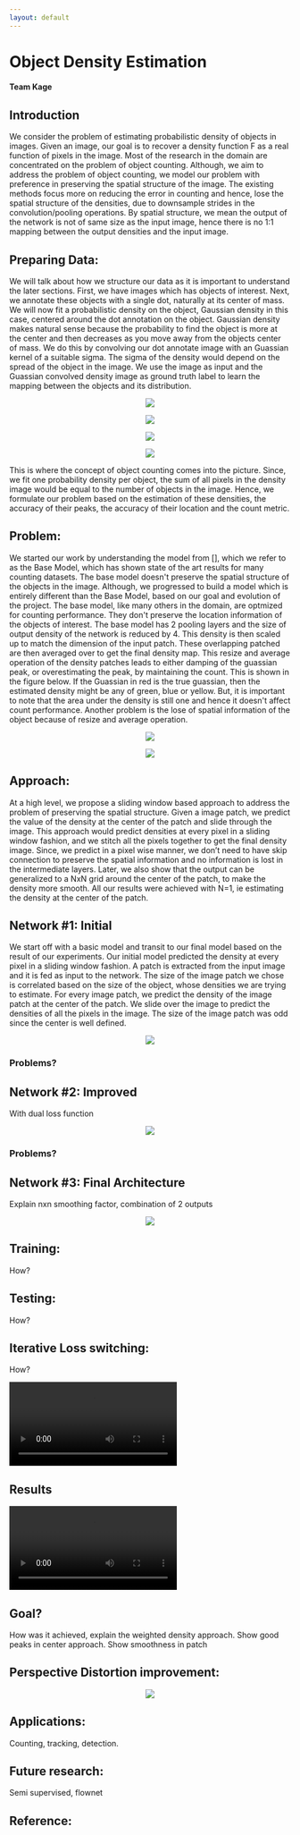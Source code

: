 ```yaml
---
layout: default
---
```

# Object Density Estimation

#### Team Kage

## Introduction

We consider the problem of estimating probabilistic density of objects in images. Given an image, our goal is to recover a density function F as a real function of pixels in the image. Most of the research in the domain are concentrated on the problem of object counting. Although, we aim to address the problem of object counting, we model our problem with preference in preserving the spatial structure of the image. The existing methods focus more on reducing the error in counting and hence, lose the spatial structure of the densities, due to downsample strides in the convolution/pooling operations. By spatial structure, we mean the output of the network is not of same size as the input image, hence there is no 1:1 mapping between the output densities and the input image.

## Preparing Data:
We will talk about how we structure our data as it is important to understand the later sections. First, we have images which has objects of interest. Next, we annotate these objects with a single dot, naturally at its center of mass. We will now fit a probabilistic density on the object, Gaussian density in this case, centered around the dot annotation on the object. Gaussian density makes natural sense because the probability to find the object is more at the center and then decreases as you move away from the objects center of mass. We do this by convolving our dot annotate image with an Guassian kernel of a suitable sigma. The sigma of the density would depend on the spread of the object in the image. We use the image as input and the Guassian convolved density image as ground truth label to learn the mapping between the objects and its distribution.

<p style="text-align:center"><img src="data/image-1.png"></p>
<p style="text-align:center"><img src="data/image-1-dot.png"></p>
<p style="text-align:center"><img src="data/image-1-gt.png"></p>
<p style="text-align:center"><img src="data/image-1-gt-3d.png"></p>

This is where the concept of object counting comes into the picture. Since, we fit one probability density per object, the sum of all pixels in the density image would be equal to the number of objects in the image. Hence, we formulate our problem based on the estimation of these densities, the accuracy of their peaks, the accuracy of their location and the count metric.

## Problem:
We started our work by understanding the model from [], which we refer to as the Base Model, which has shown state of the art results for many counting datasets. The base model doesn't preserve the spatial structure of the objects in the image. Although, we progressed to build a model which is entirely different than the Base Model, based on our goal and evolution of the project. The base model, like many others in the domain, are optmized for counting performance. They don't preserve the location information of the objects of interest. The base model has 2 pooling layers and the size of output density of the network is reduced by 4. This density is then scaled up to match the dimension of the input patch. These overlapping patched are then averaged over to get the final density map. This resize and average operation of the density patches leads to either damping of the guassian peak, or overestimating the peak, by maintaining the count. This is shown in the figure below. If the Guassian in red is the true guassian, then the estimated density might be any of green, blue or yellow. But, it is important to note that the area under the density is still one and hence it doesn't affect count performance. Another problem is the lose of spatial information of the object because of resize and average operation.
<p style="text-align:center"><img src="data/guass.png"></p>
<p style="text-align:center"><img src="data/base-prob.png"></p>

## Approach:
At a high level, we propose a sliding window based approach to address the problem of preserving the spatial structure. Given a image patch, we predict the value of the density at the center of the patch and slide through the image. This approach would predict densities at every pixel in a sliding window fashion, and we stitch all the pixels together to get the final density image. Since, we predict in a pixel wise manner, we don’t need to have skip connection to preserve the spatial information and no information is lost in the intermediate layers. Later, we also show that the output can be generalized to a NxN grid around the center of the patch, to make the density more smooth. All our results were achieved with N=1, ie estimating the density at the center of the patch.


## Network #1: Initial
We start off with a basic model and transit to our final model based on the result of our experiments. Our initial model predicted the density at every pixel in a sliding window fashion. A patch is extracted from the input image and it is fed as input to the network. The size of the image patch we chose is correlated based on the size of the object, whose densities we are trying to estimate. For every image patch, we predict the density of the image patch at the center of the patch. We slide over the image to predict the densities of all the pixels in the image. The size of the image patch was odd since the center is well defined.

<p style="text-align:center"><img src="data/center-wise_single-loss.png"></p>

### Problems?

## Network #2: Improved
With dual loss function
<p style="text-align:center"><img src="data/dual-loss_shared-fc.png"></p>

### Problems?

## Network #3: Final Architecture
Explain nxn smoothing factor, combination of 2 outputs
<p style="text-align:center"><img src="data/final-model.png"></p>

## Training:
How?

## Testing:
How?

## Iterative Loss switching:
How?

<video id="epoch" src="data/epoch.mp4" controls></video>

## Results

<video id="results" src="data/results.mp4" controls></video>


## Goal?
How was it achieved, explain the weighted density approach. Show good peaks in center approach. Show smoothness in patch

## Perspective Distortion improvement:
<p style="text-align:center"><img src="data/multi-scale.png"></p>

## Applications:
Counting, tracking, detection.

## Future research:
Semi supervised, flownet

## Reference:
